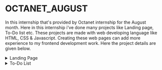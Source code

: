# OCTANET_AUGUST
   In this internship that's provided by Octanet internship for the August month. Here in this internship i've done many projects like Landing page, To-Do list etc.
 These projects are made with web developing language like HTML, CSS & Javascript. Creating these web pages can add more experience to my frontend development work.
 Here the project details are given below.
 
<details close>
<summary>Landing Page</summary>
  
## Overview 

Welcome to the Landing Page repository! This project is designed to create a modern and responsive landing page for Octanet_Internship. The landing page is built with HTML, CSS, JavaScript etc. and aims to provide an engaging and informative user experience.

## Demo

https://www.linkedin.com/posts/sagar-swain-b6b6b3286_html-css-javascript-activity-7227673918981988355-0fdk?utm_source=share&utm_medium=member_desktop

## Features

- **Responsive Design**: Fully responsive and works on all devices (mobile, tablet, desktop).
- **Customizable**: Easily customizable to fit your brand's needs.
- **Fast Loading**: Optimized for speed and performance.

## Technology

- HTML
- CSS
- Java script

</details>


<details close>
<summary>To-Do List</summary>
  
## Overview

In this To-Dolist repository of Octanet_internship. This project is designed to create a page where we can add task, delete task, edit task & mark as complete after completion of task. This To-Do list page is built with HTML, CSS, JavaScript etc. and aims to provide worthful user experience.

## Demo

https://www.linkedin.com/posts/sagar-swain-b6b6b3286_html-css-javascript-activity-7231673767519744000-QgMj?utm_source=share&utm_medium=member_desktop

## Features

1. Basic Task Management
Add Tasks: Users can input a new task into a text field and add it to the list by clicking an "Add Task" button or pressing the Enter key.
Display Tasks: Tasks are listed in an unordered list format, allowing users to view all their tasks at a glance.
3. Interactive Task List
Toggle Completion: Users can mark tasks as completed by clicking on them. Completed tasks are visually distinguished, typically by applying a strikethrough or changing color.
4. Responsive Design
Adaptive Layout: The design adjusts to different screen sizes, ensuring that the To-Do page is accessible and functional on various devices, including desktops, tablets, and smartphones.
5. User-Friendly Interface
Input Field: A clear and accessible input field for entering new tasks.
Add Button: A prominent button for adding tasks to the list, with hover effects for better interaction feedback.
Clean Layout: The interface is organized with appropriate spacing and alignment, enhancing usability and readability.
6. Dynamic Updates
Real-Time Updates: Tasks are dynamically added to the list without requiring a page refresh, thanks to JavaScript’s ability to manipulate the DOM (Document Object Model).
7. Task Completion Visualization
Styling for Completed Tasks: Tasks that are marked as completed are visually distinct, often using styles like text-decoration: line-through, or changing text color to indicate their status.
8. Keyboard and Mouse Interaction
Add Task with Enter Key: Users can press Enter to add a new task, in addition to using the "Add Task" button.
Clickable Tasks: Users can interact with the list items by clicking on them to toggle their completion status.
9. Input Validation
Empty Input Handling: Prevents adding empty tasks by checking if the input field is empty or contains only whitespace before adding it to the list.
10. Extensible and Maintainable
Easy Customization: The page can be easily customized or extended with additional features such as task editing, deleting tasks, filtering by status (e.g., all, active, completed), or persisting tasks using local storage.

## Technology

- HTML
- CSS
- Java script

</details>

